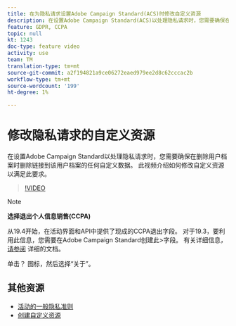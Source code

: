 ```yaml
---
title: 在为隐私请求设置Adobe Campaign Standard(ACS)时修改自定义资源
description: 在设置Adobe Campaign Standard(ACS)以处理隐私请求时，您需要确保在删除用户档案时删除链接到该用户档案的任何自定义数据。 此视频介绍如何修改自定义资源以满足此要求。
feature: GDPR, CCPA
topic: null
kt: 1243
doc-type: feature video
activity: use
team: TM
translation-type: tm+mt
source-git-commit: a2f194821a9ce06272eaed979ee2d8c62cccac2b
workflow-type: tm+mt
source-wordcount: '199'
ht-degree: 1%

---
```



# 修改隐私请求的自定义资源

在设置Adobe Campaign Standard以处理隐私请求时，您需要确保在删除用户档案时删除链接到该用户档案的任何自定义数据。 此视频介绍如何修改自定义资源以满足此要求。

>[!VIDEO](https://video.tv.adobe.com/v/23326?quality=12)

>[!NOTE]
>
>**选择退出个人信息销售(CCPA)**
>
>从19.4开始，在活动界面和API中提供了现成的CCPA退出字段。 对于19.3，要利用此信息，您需要在Adobe Campaign Standard创建此>字段。 有关详细信息， [请参阅](https://helpx.adobe.com/campaign/kb/acs-privacy.html#ccpa) 详细的文档。
>
> 单击？ 图标，然后选择“关于”。

## 其他资源

* [活动的一般隐私准则](https://helpx.adobe.com/campaign/kb/campaign-privacy-overview.html)
* [创建自定义资源](/help/managing-processes-and-data/custom-resources/creating-custom-resources.md)
